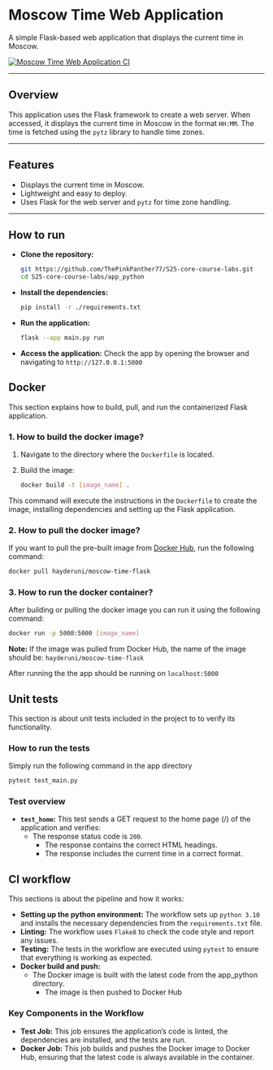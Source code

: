 # Moscow Time Web Application

A simple Flask-based web application that displays the current time in Moscow.

[![Moscow Time Web Application CI](https://github.com/HayderSarhan/S25-core-course-labs/actions/workflows/CI.yml/badge.svg)](https://github.com/HayderSarhan/S25-core-course-labs/actions/workflows/CI.yml)

---

## Overview

This application uses the Flask framework to create a web server. When accessed, it displays the current time in Moscow in the format `HH:MM`. The time is fetched using the `pytz` library to handle time zones.

---

## Features

- Displays the current time in Moscow.
- Lightweight and easy to deploy.
- Uses Flask for the web server and `pytz` for time zone handling.

---

## How to run

- **Clone the repository:**

    ```bash
    git https://github.com/ThePinkPanther77/S25-core-course-labs.git
    cd S25-core-course-labs/app_python
    ```

- **Install the dependencies:**

    ```bash
    pip install -r ./requirements.txt
    ```

- **Run the application:**

    ```bash
    flask --app main.py run
    ```

- **Access the application:** Check the app by opening the browser and navigating to `http://127.0.0.1:5000`

## Docker

This section explains how to build, pull, and run the containerized Flask application.

### 1. How to build the docker image?

1. Navigate to the directory where the `Dockerfile` is located.
2. Build the image:

    ```bash
    docker build -t [image_name] .
    ```

This command will execute the instructions in the `Dockerfile` to create the image, installing dependencies and setting up the Flask application.

### 2. How to pull the docker image?

If you want to pull the pre-built image from [Docker Hub](https://hub.docker.com/r/hayderuni/moscow-time-flask), run the following command:

```bash
docker pull hayderuni/moscow-time-flask
```

### 3. How to run the docker container?

After building or pulling the docker image you can run it using the following command:

```bash
docker run -p 5000:5000 [image_name]
```

**Note:** If the image was pulled from Docker Hub, the name of the image should be: `hayderuni/moscow-time-flask`

After running the the app should be running on `localhost:5000`

## Unit tests

This section is about unit tests included in the project to to verify its functionality.

### How to run the tests

Simply run the following command in the app directory

```bash
pytest test_main.py
```

### Test overview

- **`test_home`:** This test sends a GET request to the home page (/) of the application and verifies:
  - The response status code is `200`.
    - The response contains the correct HTML headings.
    - The response includes the current time in a correct format.

## CI workflow

This sections is about the pipeline and how it works:

- **Setting up the python environment:** The workflow sets up `python 3.10` and installs the necessary dependencies from the `requirements.txt` file.
- **Linting:** The workflow uses `Flake8` to check the code style and report any issues.
- **Testing:** The tests in the workflow are executed using `pytest` to ensure that everything is working as expected.
- **Docker build and push:**
  - The Docker image is built with the latest code from the app_python directory.
    - The image is then pushed to Docker Hub

### Key Components in the Workflow

- **Test Job:** This job ensures the application’s code is linted, the dependencies are installed, and the tests are run.
- **Docker Job:** This job builds and pushes the Docker image to Docker Hub, ensuring that the latest code is always available in the container.

